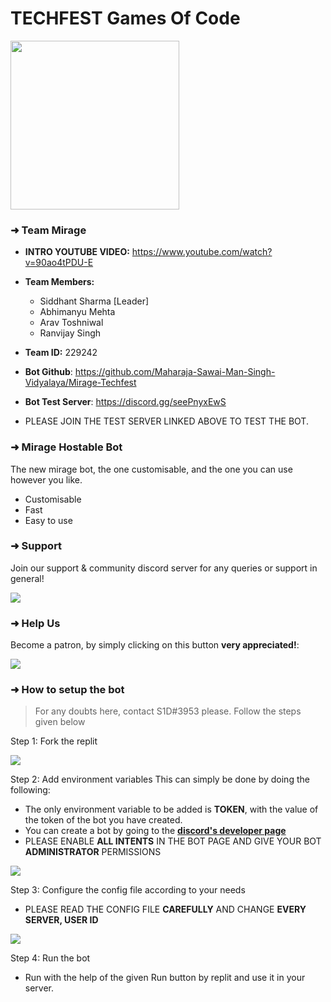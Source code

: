 
<p align="center">
	<h1>TECHFEST Games Of Code</h1>
    <img src="https://i.ibb.co/wz97TGd/mirage-logo-modified.png" width="270" height="270"/>
</p>

### ➜ Team Mirage

* **INTRO YOUTUBE VIDEO:** https://www.youtube.com/watch?v=90ao4tPDU-E

* **Team Members:**
	* Siddhant Sharma [Leader]
	* Abhimanyu Mehta
	* Arav Toshniwal
	* Ranvijay Singh
* **Team ID:** 229242
* **Bot Github**: https://github.com/Maharaja-Sawai-Man-Singh-Vidyalaya/Mirage-Techfest
* **Bot Test Server**: https://discord.gg/seePnyxEwS

* PLEASE JOIN THE TEST SERVER LINKED ABOVE TO TEST THE BOT.

### ➜ Mirage Hostable Bot

The new mirage bot, the one customisable, and the one you can use however you like. 

- Customisable
- Fast
- Easy to use

### ➜ Support
Join our support & community discord server for any queries or support in general!

[![](https://i.ibb.co/Y3kq58Z/Untitled.png)](https://discord.gg/cHYWdK5GNt)

### ➜ Help Us
Become a patron, by simply clicking on this button **very appreciated!**:

[![](https://c5.patreon.com/external/logo/become_a_patron_button.png)](https://www.patreon.com/hyenabot)

### ➜ How to setup the bot

> For any doubts here, contact S1D#3953 please.
> Follow the steps given below

Step 1: Fork the replit

<img src="https://i.ibb.co/k4Q4jkQ/Screenshot-2022-12-07-at-10-31-37-PM.png"/>

Step 2: Add environment variables
This can simply be done by doing the following:

* The only environment variable to be added is **TOKEN**, with the value of the token of the bot you have created.
* You can create a bot by going to the [**discord's developer page**](https://discord.com/developers/applications)
* PLEASE ENABLE **ALL INTENTS** IN THE BOT PAGE AND GIVE YOUR BOT **ADMINISTRATOR** PERMISSIONS

<img src="https://i.ibb.co/GJ4TZH3/Screenshot-2022-12-07-at-10-35-42-PM.png"/>

Step 3: Configure the config file according to your needs

* PLEASE READ THE CONFIG FILE **CAREFULLY** AND CHANGE **EVERY SERVER, USER ID**

<img src="https://i.ibb.co/j4C1cG0/Screenshot-2022-12-07-at-10-38-08-PM.png"/>

Step 4: Run the bot

* Run with the help of the given Run button by replit and use it in your server.